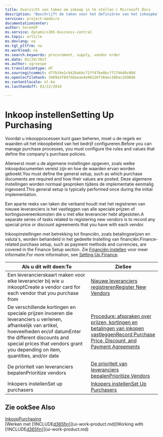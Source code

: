 ```yaml
---
title: Overzicht van taken om inkoop in te stellen | Microsoft Docs
description: "Beschrijft de taken voor het definiëren van het inkoopbeleid van uw bedrijf en het instellen van uw inkoopprocessen."
services: project-madeira
documentationcenter: 
author: SorenGP
ms.service: dynamics365-business-central
ms.topic: article
ms.devlang: na
ms.tgt_pltfrm: na
ms.workload: na
ms.search.keywords: procurement, supply, vendor order
ms.date: 03/29/2017
ms.author: sgroespe
ms.translationtype: HT
ms.sourcegitcommit: d7fb34e1c9428a64c71ff47be8bcff174649c00d
ms.openlocfilehash: 3409a5f847ddaeae4e96126f364ec300ac2b90d6
ms.contentlocale: nl-be
ms.lasthandoff: 03/22/2018

---
```

# <a name="setting-up-purchasing"></a><span data-ttu-id="afa7f-103">Inkoop instellen</span><span class="sxs-lookup"><span data-stu-id="afa7f-103">Setting Up Purchasing</span></span>
<span data-ttu-id="afa7f-104">Voordat u inkoopprocessen kunt gaan beheren, moet u de regels en waarden uit het inkoopbeleid van het bedrijf configureren.</span><span class="sxs-lookup"><span data-stu-id="afa7f-104">Before you can manage purchase processes, you must configure the rules and values that define the company's purchase policies.</span></span>

<span data-ttu-id="afa7f-105">Allereerst moet u de algemene instellingen opgeven, zoals welke inkoopdocumenten vereist zijn en hoe de waarden ervan worden geboekt.</span><span class="sxs-lookup"><span data-stu-id="afa7f-105">You must define the general setup, such as which purchase documents are required and how their values are posted.</span></span> <span data-ttu-id="afa7f-106">Deze algemene instellingen worden normaal gesproken tijdens de implementatie eenmalig ingevoerd.</span><span class="sxs-lookup"><span data-stu-id="afa7f-106">This general setup is typically performed once during the initial implementation.</span></span>

<span data-ttu-id="afa7f-107">Een aparte reeks van taken die verband houdt met het registreren van nieuwe leveranciers is het vastleggen van alle speciale prijzen of kortingsovereenkomsten die u met elke leverancier hebt afgesloten.</span><span class="sxs-lookup"><span data-stu-id="afa7f-107">A separate series of tasks related to registering new vendors is to record any special price or discount agreements that you have with each vendor.</span></span>

<span data-ttu-id="afa7f-108">Inkoopinstellingen met betrekking tot financiën, zoals betalingswijzen en valuta's, worden behandeld in het gedeelte Instelling van financiën.</span><span class="sxs-lookup"><span data-stu-id="afa7f-108">Finance-related purchase setup, such as payment methods and currencies, are covered in the Finance Setup section.</span></span> <span data-ttu-id="afa7f-109">Zie [Financiën instellen](finance-setup-finance.md) voor meer informatie.</span><span class="sxs-lookup"><span data-stu-id="afa7f-109">For more information, see [Setting Up Finance](finance-setup-finance.md).</span></span>

| <span data-ttu-id="afa7f-110">Als u dit wilt doen:</span><span class="sxs-lookup"><span data-stu-id="afa7f-110">To</span></span> | <span data-ttu-id="afa7f-111">Zie</span><span class="sxs-lookup"><span data-stu-id="afa7f-111">See</span></span> |
| --- | --- |
| <span data-ttu-id="afa7f-112">Een leverancierskaart maken voor elke leverancier bij wie u inkoopt</span><span class="sxs-lookup"><span data-stu-id="afa7f-112">Create a vendor card for each vendor that you purchase from</span></span>|[<span data-ttu-id="afa7f-113">Nieuwe leveranciers registreren</span><span class="sxs-lookup"><span data-stu-id="afa7f-113">Register New Vendors</span></span>](purchasing-how-register-new-vendors.md) |
| <span data-ttu-id="afa7f-114">De verschillende kortingen en speciale prijzen invoeren die leveranciers u verlenen, afhankelijk van artikel, hoeveelheden en/of datum</span><span class="sxs-lookup"><span data-stu-id="afa7f-114">Enter the different discounts and special prices that vendors grant you depending on item, quantities, and/or date</span></span> |[<span data-ttu-id="afa7f-115">Procedure: afspraken over prijzen, kortingen en betalingen van inkopen vastleggen</span><span class="sxs-lookup"><span data-stu-id="afa7f-115">Record Purchase Price, Discount, and Payment Agreements</span></span>](purchasing-how-record-purchase-price-discount-payment-agreements.md) |
| <span data-ttu-id="afa7f-116">De prioriteit van leveranciers bepalen</span><span class="sxs-lookup"><span data-stu-id="afa7f-116">Prioritize vendors</span></span> |[<span data-ttu-id="afa7f-117">De prioriteit van leveranciers bepalen</span><span class="sxs-lookup"><span data-stu-id="afa7f-117">Prioritize Vendors</span></span>](purchasing-how-prioritize-vendors.md) |
| <span data-ttu-id="afa7f-118">Inkopers instellen</span><span class="sxs-lookup"><span data-stu-id="afa7f-118">Set up purchasers</span></span> |[<span data-ttu-id="afa7f-119">Inkopers instellen</span><span class="sxs-lookup"><span data-stu-id="afa7f-119">Set Up Purchasers</span></span>](purchasing-how-setup-purchasers.md) |

## <a name="see-also"></a><span data-ttu-id="afa7f-120">Zie ook</span><span class="sxs-lookup"><span data-stu-id="afa7f-120">See Also</span></span>
[<span data-ttu-id="afa7f-121">Inkoop</span><span class="sxs-lookup"><span data-stu-id="afa7f-121">Purchasing</span></span>](purchasing-manage-purchasing.md)  
<span data-ttu-id="afa7f-122">[Werken met [!INCLUDE[d365fin](includes/d365fin_md.md)]](ui-work-product.md)</span><span class="sxs-lookup"><span data-stu-id="afa7f-122">[Working with [!INCLUDE[d365fin](includes/d365fin_md.md)]](ui-work-product.md)</span></span>

